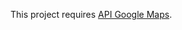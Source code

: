 This project requires [API Google Maps](https://developers.google.com/maps/documentation/javascript/reference/places-autocomplete-service).